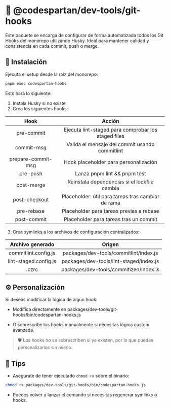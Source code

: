 # 🐶 @codespartan/dev-tools/git-hooks

Este paquete se encarga de configurar de forma automatizada todos los Git Hooks del monorepo utilizando Husky. Ideal para mantener calidad y consistencia en cada commit, push o merge.

## 🚀 Instalación

Ejecuta el setup desde la raíz del monorepo:

```bash
pnpm exec codespartan-hooks
```

Esto hará lo siguiente:

1. Instala Husky si no existe
2. Crea los siguientes hooks:

|        Hook        |                       Acción                        |
| :----------------: | :-------------------------------------------------: |
|     pre-commit     | Ejecuta lint-staged para comprobar los staged files |
|     commit-msg     |   Valida el mensaje del commit usando commitlint    |
| prepare-commit-msg |        Hook placeholder para personalización        |
|      pre-push      |            Lanza pnpm lint && pnpm test             |
|     post-merge     |    Reinstala dependencias si el lockfile cambia     |
|   post-checkout    | Placeholder: útil para tareas tras cambiar de rama  |
|     pre-rebase     |      Placeholder para tareas previas a rebase       |
|    post-commit     |       Placeholder para tareas tras un commit        |

3. Crea symlinks a los archivos de configuración centralizados:

|   Archivo generado    |                 Origen                  |
| :-------------------: | :-------------------------------------: |
| commitlint.config.js  | packages/dev-tools/commitlint/index.js  |
| lint-staged.config.js | packages/dev-tools/lint-staged/index.js |
|         .czrc         | packages/dev-tools/commitizen/index.js  |

## ⚙️ Personalización

Si deseas modificar la lógica de algún hook:

- Modifica directamente en packages/dev-tools/git-hooks/bin/codespartan-hooks.js

- O sobrescribe los hooks manualmente si necesitas lógica custom avanzada.

> 🛡️ Los hooks no se sobrescriben si ya existen, por lo que puedes personalizarlos sin miedo.

## 🧠 Tips

- Asegúrate de tener ejecutado `chmod +x` sobre el binario:

```bash
chmod +x packages/dev-tools/git-hooks/bin/codespartan-hooks.js
```

- Puedes volver a lanzar el comando si necesitas regenerar symlinks o hooks.
